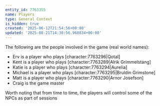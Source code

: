 ```yaml
---
entity_id: 7763355
name: Players
type: General Context
is_hidden: true
created: '2025-06-12T21:54:56+00:00'
updated: '2025-08-21T14:38:56.968034+00:00'
---
```


The following are the people involved in the game (real world names):

- Erv is a player who plays [character:7763296|Qotal]
- Kent is a player who plays [character:7763289|Alrik Grimmelstang]
- Katie is a player who plays [character:7763294|Aurelia]
- Michael is a player who plays [character:7763295|Bruldin Grimstone]
- Matt is a player who plays [character:7763290|Arnor Josefson]
- Craig is the game master

Worth noting that from time to time, the players will control some of the NPCs as part of sessions